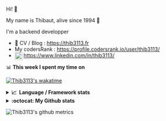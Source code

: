 Hi! 👋

My name is Thibaut, alive since 1994 🍷

I'm a backend developper

-   📝 CV / Blog : https://thib3113.fr
-   My codersRank : https://profile.codersrank.io/user/thib3113/
-   <a href="https://www.linkedin.com/in/thib3113/"><img align="left" alt="Thib3113's Linkedin" width="21px" src="https://raw.githubusercontent.com/peterthehan/peterthehan/master/assets/linkedin.svg" /></a> https://www.linkedin.com/in/thib3113/

📊 **This week I spent my time on**

[![Thib3113's wakatime](https://github-readme-stats.vercel.app/api/wakatime?username=thib3113&layout=default&theme=dracula&langs_count=6&hide_title=true&hide_border=true)](https://wakatime.com/@thib3113)

<details>
  <summary><b>📈&nbsp;&nbsp;Language&nbsp;/&nbsp;Framework stats</b></summary>
  <br/>  
  <a href='https://profile.codersrank.io/user/thib3113/'>
  <img src='http://cr-skills-chart-widget.azurewebsites.net/api/api?username=thib3113&padding=30&skills=php,batchfile,javascript,less,mysql,reactjs,scss,shell,typescript,vue'>
  </a>
</details>

<details>
  <summary><b>:octocat: My Github stats</b></summary>
  <br/>  
  
  <img src="https://github-readme-stats.vercel.app/api?username=thib3113&theme=dracula&show_icons=true&" alt="Thib3113's GitHub stats" />

<!--START_SECTION:activity-->

1. 🎉 Merged PR [#135](https://github.com/thib3113/unifi-client/pull/135) in [thib3113/unifi-client](https://github.com/thib3113/unifi-client)
2. 🎉 Merged PR [#134](https://github.com/thib3113/unifi-client/pull/134) in [thib3113/unifi-client](https://github.com/thib3113/unifi-client)
3. 🎉 Merged PR [#133](https://github.com/thib3113/unifi-client/pull/133) in [thib3113/unifi-client](https://github.com/thib3113/unifi-client)
4. 🎉 Merged PR [#132](https://github.com/thib3113/unifi-client/pull/132) in [thib3113/unifi-client](https://github.com/thib3113/unifi-client)
5. 💪 Opened PR [#132](https://github.com/thib3113/unifi-client/pull/132) in [thib3113/unifi-client](https://github.com/thib3113/unifi-client)
 <!--END_SECTION:activity-->

</details>

![Thib3113's github metrics](https://gist.githubusercontent.com/thib3113/83a96e16f8bca103f1b0e376186c66ec/raw/github-metrics.svg)
